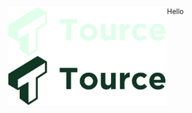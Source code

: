 <div>
    <img width="320" align="left" src="https://github.com/TourceLabs/.github/blob/main/profile/TourceWordmardDark.png?raw=true#gh-dark-mode-only" alt="Tource"><img width="320" align="left" src="https://github.com/TourceLabs/.github/blob/main/profile/TourceWordmardLight.png?raw=true#gh-light-mode-only" alt="Tource">
<div>

Hello